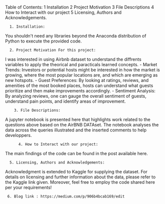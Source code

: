 Table of Contents:
  1 Installation
  2 Project Motivation
  3 File Descriptions
  4 How to Interact with our project
  5 Licensing, Authors and  Acknowledgements.


      1. Installation:
 You shouldn't need any libraries beyond the Anaconda distribution of Python to execute the provided  code. 

      2. Project Motivation For this project: 
I was interested in using Airbnb dataset to understand the diffrents variables to apply the theorical and paracticals learned concepts.
    - Market Trends: Investors or potential hosts might be interested in how the market is growing, where the most popular locations are, and which are emerging as 
     new hotspots.
    - Guest Preferences: By looking at ratings, reviews, and amenities of the most booked places, hosts can understand what guests prioritize and then make 
     improvements accordingly.
    - Sentiment Analysis: By analyzing reviews, one can gauge the overall sentiment of guests, understand pain points, and identify areas of improvement.




        3. File Descriptions:
 A jupyter notebook is presented here that highlights work related to the questions above based on the AirBNB DATAset. The notebook analyses the data across the queries illustrated and the inserted comments to help developpers. 


          4. How to Interact with our project:
The main findings of the code can be found in the post available here.


      5. Licensing, Authors and Acknowledgements:
Acknowledgment is extended to Kaggle for supplying the dataset. For details on licensing and further information about the data, please refer to the Kaggle link given. Moreover, feel free to employ the code shared here per your requirements!

     6. Blog link : https://medium.com/p/906b4bcab169/edit
